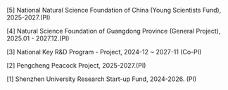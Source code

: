 

[5] National Natural Science Foundation of China (Young Scientists Fund), 2025-2027.(PI)
 
[4] Natural Science Foundation of Guangdong Province (General Project), 2025.01 - 2027.12.(PI)

[3] National Key R&D Program - Project, 2024-12 ~ 2027-11 (Co-PI)

[2] Pengcheng Peacock Project, 2025-2027.(PI)

[1] Shenzhen University Research Start-up Fund, 2024-2026. (PI)
